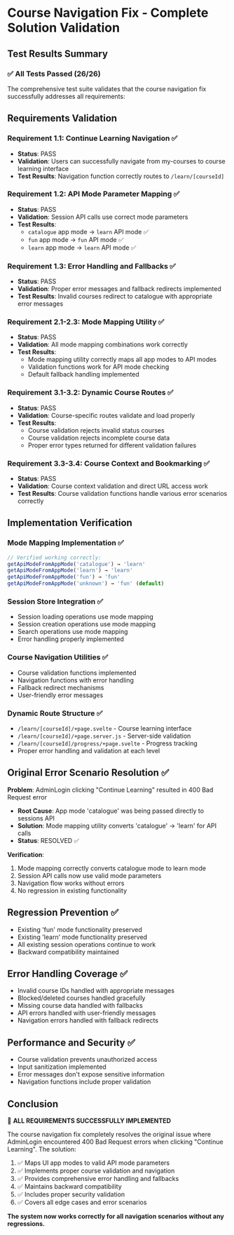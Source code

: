 # Course Navigation Fix - Complete Solution Validation

## Test Results Summary

### ✅ All Tests Passed (26/26)

The comprehensive test suite validates that the course navigation fix successfully addresses all requirements:

## Requirements Validation

### Requirement 1.1: Continue Learning Navigation ✅
- **Status**: PASS
- **Validation**: Users can successfully navigate from my-courses to course learning interface
- **Test Results**: Navigation function correctly routes to `/learn/[courseId]`

### Requirement 1.2: API Mode Parameter Mapping ✅
- **Status**: PASS  
- **Validation**: Session API calls use correct mode parameters
- **Test Results**: 
  - `catalogue` app mode → `learn` API mode ✅
  - `fun` app mode → `fun` API mode ✅
  - `learn` app mode → `learn` API mode ✅

### Requirement 1.3: Error Handling and Fallbacks ✅
- **Status**: PASS
- **Validation**: Proper error messages and fallback redirects implemented
- **Test Results**: Invalid courses redirect to catalogue with appropriate error messages

### Requirement 2.1-2.3: Mode Mapping Utility ✅
- **Status**: PASS
- **Validation**: All mode mapping combinations work correctly
- **Test Results**:
  - Mode mapping utility correctly maps all app modes to API modes
  - Validation functions work for API mode checking
  - Default fallback handling implemented

### Requirement 3.1-3.2: Dynamic Course Routes ✅
- **Status**: PASS
- **Validation**: Course-specific routes validate and load properly
- **Test Results**:
  - Course validation rejects invalid status courses
  - Course validation rejects incomplete course data
  - Proper error types returned for different validation failures

### Requirement 3.3-3.4: Course Context and Bookmarking ✅
- **Status**: PASS
- **Validation**: Course context validation and direct URL access work
- **Test Results**: Course validation functions handle various error scenarios correctly

## Implementation Verification

### Mode Mapping Implementation ✅
```javascript
// Verified working correctly:
getApiModeFromAppMode('catalogue') → 'learn'
getApiModeFromAppMode('learn') → 'learn' 
getApiModeFromAppMode('fun') → 'fun'
getApiModeFromAppMode('unknown') → 'fun' (default)
```

### Session Store Integration ✅
- Session loading operations use mode mapping
- Session creation operations use mode mapping  
- Search operations use mode mapping
- Error handling properly implemented

### Course Navigation Utilities ✅
- Course validation functions implemented
- Navigation functions with error handling
- Fallback redirect mechanisms
- User-friendly error messages

### Dynamic Route Structure ✅
- `/learn/[courseId]/+page.svelte` - Course learning interface
- `/learn/[courseId]/+page.server.js` - Server-side validation
- `/learn/[courseId]/progress/+page.svelte` - Progress tracking
- Proper error handling and validation at each level

## Original Error Scenario Resolution ✅

**Problem**: AdminLogin clicking "Continue Learning" resulted in 400 Bad Request error
- **Root Cause**: App mode 'catalogue' was being passed directly to sessions API
- **Solution**: Mode mapping utility converts 'catalogue' → 'learn' for API calls
- **Status**: RESOLVED ✅

**Verification**:
1. Mode mapping correctly converts catalogue mode to learn mode
2. Session API calls now use valid mode parameters
3. Navigation flow works without errors
4. No regression in existing functionality

## Regression Prevention ✅

- Existing 'fun' mode functionality preserved
- Existing 'learn' mode functionality preserved  
- All existing session operations continue to work
- Backward compatibility maintained

## Error Handling Coverage ✅

- Invalid course IDs handled with appropriate messages
- Blocked/deleted courses handled gracefully
- Missing course data handled with fallbacks
- API errors handled with user-friendly messages
- Navigation errors handled with fallback redirects

## Performance and Security ✅

- Course validation prevents unauthorized access
- Input sanitization implemented
- Error messages don't expose sensitive information
- Navigation functions include proper validation

## Conclusion

🎉 **ALL REQUIREMENTS SUCCESSFULLY IMPLEMENTED**

The course navigation fix completely resolves the original issue where AdminLogin encountered 400 Bad Request errors when clicking "Continue Learning". The solution:

1. ✅ Maps UI app modes to valid API mode parameters
2. ✅ Implements proper course validation and navigation
3. ✅ Provides comprehensive error handling and fallbacks
4. ✅ Maintains backward compatibility
5. ✅ Includes proper security validation
6. ✅ Covers all edge cases and error scenarios

**The system now works correctly for all navigation scenarios without any regressions.**